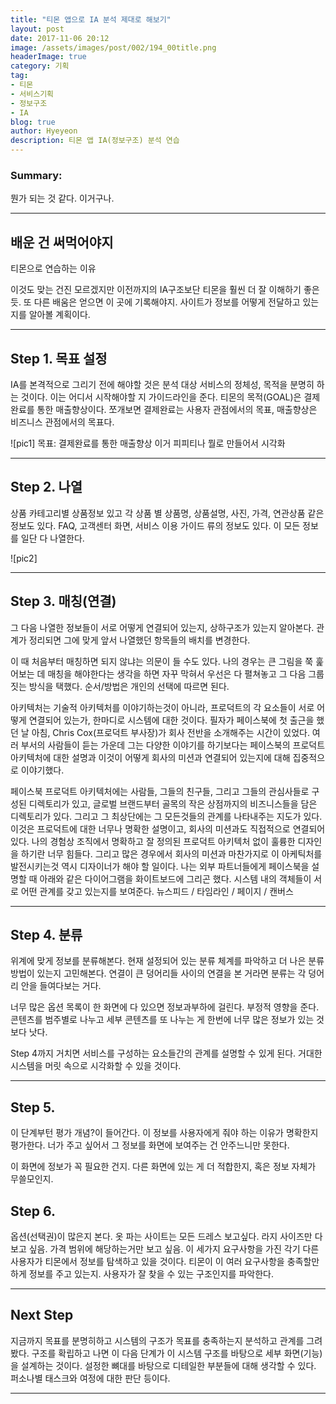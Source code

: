 ```yaml
---
title: "티몬 앱으로 IA 분석 제대로 해보기"
layout: post
date: 2017-11-06 20:12
image: /assets/images/post/002/194_00title.png
headerImage: true
category: 기획
tag:
- 티몬
- 서비스기획
- 정보구조
- IA
blog: true
author: Hyeyeon
description: 티몬 앱 IA(정보구조) 분석 연습
---
```


### Summary:

뭔가 되는 것 같다. 이거구나.

---

## 배운 건 써먹어야지
티몬으로 연습하는 이유

이것도 맞는 건진 모르겠지만 이전까지의 IA구조보단 티몬을 훨씬 더 잘 이해하기 좋은 듯. 또 다른 배움은 얻으면 이 곳에 기록해야지.
사이트가 정보를 어떻게 전달하고 있는지를 알아볼 계획이다.

---

## Step 1. 목표 설정

IA를 본격적으로 그리기 전에 해야할 것은 분석 대상 서비스의 정체성, 목적을 분명히 하는 것이다. 이는 어디서 시작해야할 지 가이드라인을 준다. 티몬의 목적(GOAL)은 결제완료를 통한 매출향상이다. 쪼개보면 결제완료는 사용자 관점에서의 목표, 매출향상은 비즈니스 관점에서의 목표다.

![pic1]
목표: 결제완료를 통한 매출향상 이거 피피티나 뭘로 만들어서 시각화

---

## Step 2. 나열

상품 카테고리별 상품정보 있고 각 상품 별 상품명, 상품설명, 사진, 가격, 연관상품 같은 정보도 있다. FAQ, 고객센터 화면, 서비스 이용 가이드 류의 정보도 있다. 이 모든 정보를 일단 다 나열한다.

![pic2]

---

## Step 3. 매칭(연결)

그 다음 나열한 정보들이 서로 어떻게 연결되어 있는지, 상하구조가 있는지 알아본다. 관계가 정리되면 그에 맞게 앞서 나열했던 항목들의 배치를 변경한다.

이 때 처음부터 매칭하면 되지 않냐는 의문이 들 수도 있다. 나의 경우는 큰 그림을 쭉 훑어보는 데 매칭을 해야한다는 생각을 하면 자꾸 막혀서 우선은 다 펼쳐놓고 그 다음 그룹짓는 방식을 택했다. 순서/방법은 개인의 선택에 따르면 된다.

아키텍처는 기술적 아키텍처를 이야기하는것이 아니라, 프로덕트의 각 요소들이 서로 어떻게 연결되어 있는가, 한마디로 시스템에 대한 것이다. 필자가 페이스북에 첫 출근을 했던 날 아침, Chris Cox(프로덕트 부사장)가 회사 전반을 소개해주는 시간이 있었다. 여러 부서의 사람들이 듣는 가운데 그는 다양한 이야기를 하기보다는 페이스북의 프로덕트 아키텍처에 대한 설명과 이것이 어떻게 회사의 미션과 연결되어 있는지에 대해 집중적으로 이야기했다.

페이스북 프로덕트 아키텍처에는 사람들, 그들의 친구들, 그리고 그들의 관심사들로 구성된 디렉토리가 있고, 글로벌 브랜드부터 골목의 작은 상점까지의 비즈니스들을 담은 디렉토리가 있다. 그리고 그 최상단에는 그 모든것들의 관계를 나타내주는 지도가 있다. 이것은 프로덕트에 대한 너무나 명확한 설명이고, 회사의 미션과도 직접적으로 연결되어 있다. 나의 경험상 조직에서 명확하고 잘 정의된 프로덕트 아키텍처 없이 훌륭한 디자인을 하기란 너무 힘들다. 그리고 많은 경우에서 회사의 미션과 마찬가지로 이 아케틱처를 발전시키는것 역시 디자이너가 해야 할 일이다. 나는 외부 파트너들에게 페이스북을 설명할 때 아래와 같은 다이어그램을 화이트보드에 그리곤 했다.
 시스템 내의 객체들이 서로 어떤 관계를 갖고 있는지를 보여준다.
뉴스피드 / 타임라인 / 페이지 / 캔버스


---

## Step 4. 분류

위계에 맞게 정보를 분류해본다. 현재 설정되어 있는 분류 체계를 파악하고 더 나은 분류 방법이 있는지 고민해본다.
연결이 큰 덩어리들 사이의 연결을 본 거라면 분류는 각 덩어리 안을 들여다보는 거다.


너무 많은 옵션 목록이 한 화면에 다 있으면 정보과부하에 걸린다. 부정적 영향을 준다. 콘텐츠를 범주별로 나누고 세부 콘텐츠를 또 나누는 게 한번에 너무 많은 정보가 있는 것보다 낫다.

Step 4까지 거치면 서비스를 구성하는 요소들간의 관계를 설명할 수 있게 된다. 거대한 시스템을 머릿 속으로 시각화할 수 있을 것이다.

---

## Step 5.

이 단계부턴 평가 개념?이 들어간다.
이 정보를 사용자에게 줘야 하는 이유가 명확한지 평가한다. 너가 주고 싶어서 그 정보를 화면에 보여주는 건 안주느니만 못한다.

이 화면에 정보가 꼭 필요한 건지. 다른 화면에 있는 게 더 적합한지, 혹은 정보 자체가 무쓸모인지.

## Step 6.

옵션(선택권)이 많은지 본다.
옷 파는 사이트는 모든 드레스 보고싶다. 라지 사이즈만 다 보고 싶음. 가격 범위에 해당하는거만 보고 싶음. 이 세가지 요구사항을 가진 각기 다른 사용자가 티몬에서 정보를 탐색하고 있을 것이다. 티몬이 이 여러 요구사항을 충족할만하게 정보를 주고 있는지. 사용자가 잘 찾을 수 있는 구조인지를 파악한다.

---

## Next Step

지금까지 목표를 분명히하고 시스템의 구조가 목표를 충족하는지 분석하고 관계를 그려봤다. 구조를 확립하고 나면 이 다음 단계가 이 시스템 구조를 바탕으로 세부 화면(기능)을 설계하는 것이다. 설정한 뼈대를 바탕으로 디테일한 부분들에 대해 생각할 수 있다. 퍼소나별 태스크와 여정에 대한 판단 등이다.


---
